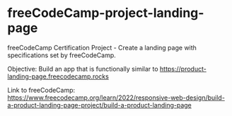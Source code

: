# freeCodeCamp-project-landing-page
freeCodeCamp Certification Project - Create a landing page with specifications set by freeCodeCamp.

Objective: Build an app that is functionally similar to https://product-landing-page.freecodecamp.rocks

Link to freeCodeCamp: https://www.freecodecamp.org/learn/2022/responsive-web-design/build-a-product-landing-page-project/build-a-product-landing-page
